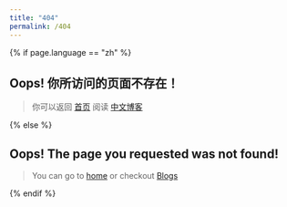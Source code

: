 ```yaml
---
title: "404"
permalink: /404
---
```


{% if page.language == "zh" %}

## Oops! 你所访问的页面不存在！
> 你可以返回 [首页](https://spacevim.org/cn/) 阅读 [中文博客](https://spacevim.org/cn/blog/)

{% else %}

## Oops! The page you requested was not found!
> You can go to [home](https://spacevim.org) or checkout [Blogs](https://spacevim.org/blog/)

{% endif %}
